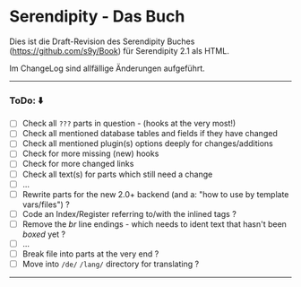 # Serendipity - Das Buch

Dies ist die Draft-Revision des Serendipity Buches (https://github.com/s9y/Book) für Serendipity 2.1 als HTML.

Im ChangeLog sind allfällige Änderungen aufgeführt.

- - -

### ToDo: :arrow_down:
- [ ] Check all `???` parts in question - (hooks at the very most!)
- [ ] Check all mentioned database tables and fields if they have changed
- [ ] Check all mentioned plugin(s) options deeply for changes/additions
- [ ] Check for more missing (new) hooks
- [ ] Check for more changed links
- [ ] Check all text(s) for parts which still need a change
- [ ] ...
- [ ] Rewrite parts for the new 2.0+ backend (and a: "how to use by template vars/files") ?
- [ ] Code an Index/Register referring to/with the inlined tags ?
- [ ] Remove the _br_ line endings - which needs to ident text that hasn't been _boxed_ yet ?
- [ ] ...
- [ ] Break file into parts at the very end ?
- [ ] Move into `/de/` `/lang/` directory for translating ?

- - -

